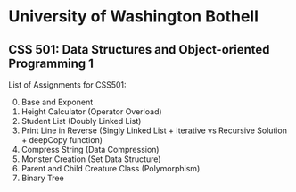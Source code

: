 # University of Washington Bothell
##  CSS 501: Data Structures and Object-oriented Programming 1

List of Assignments for CSS501:

0. Base and Exponent
1. Height Calculator (Operator Overload)
2. Student List (Doubly Linked List)
3. Print Line in Reverse (Singly Linked List + Iterative vs Recursive Solution + deepCopy function)
4. Compress String (Data Compression)
5. Monster Creation (Set Data Structure)
6. Parent and Child Creature Class (Polymorphism)
7. Binary Tree


